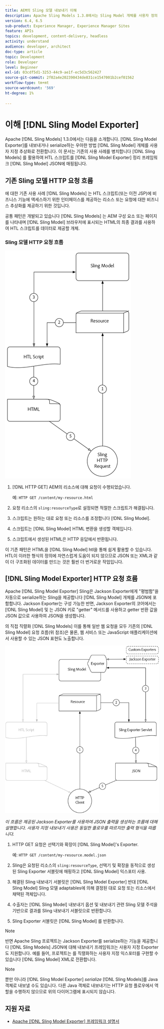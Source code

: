 ```yaml
---
title: AEM의 Sling 모델 내보내기 이해
description: Apache Sling Models 1.3.0에서는 Sling Model 개체를 사용자 정의 추상화로 내보내거나 직렬화하는 우아한 방법인 Sling Model Exporter가 도입되었습니다. 이 문서에서는 Sling 모델을 사용하여 HTL 스크립트를 채우는 일반적인 사용 사례와 함께 Sling 모델 내보내기 프레임워크를 사용하여 Sling 모델을 JSON으로 serialize하는 방법을 사용합니다.
version: 6.4, 6.5
sub-product: Experience Manager, Experience Manager Sites
feature: APIs
topics: development, content-delivery, headless
activity: understand
audience: developer, architect
doc-type: article
topic: Development
role: Developer
level: Beginner
exl-id: 03cdf5d1-3253-44c9-ae1f-ec5d3c562427
source-git-commit: 2f02a4e202390434de831ce1547001b2cef01562
workflow-type: tm+mt
source-wordcount: '569'
ht-degree: 1%

---
```


# 이해 [!DNL Sling Model Exporter]

Apache [!DNL Sling Models] 1.3.0에서는 다음을 소개합니다. [!DNL Sling Model Exporter]를 내보내거나 serialize하는 우아한 방법 [!DNL Sling Model] 개체를 사용자 지정 추상화로 전환합니다. 이 문서는 기존의 사용 사례를 병치합니다 [!DNL Sling Models] 를 활용하여 HTL 스크립트를 [!DNL Sling Model Exporter] 정리 프레임워크 [!DNL Sling Model] JSON에 매핑됩니다.

## 기존 Sling 모델 HTTP 요청 흐름

에 대한 기존 사용 사례 [!DNL Sling Models] 는 HTL 스크립트(또는 이전 JSP)에 비즈니스 기능에 액세스하기 위한 인터페이스를 제공하는 리소스 또는 요청에 대한 비즈니스 추상화를 제공하기 위한 것입니다.

공통 패턴은 개발되고 있습니다 [!DNL Sling Models] 는 AEM 구성 요소 또는 페이지를 나타내며 [!DNL Sling Model] 브라우저에 표시되는 HTML의 최종 결과를 사용하여 HTL 스크립트를 데이터로 제공할 개체.

### Sling 모델 HTTP 요청 흐름

![Sling 모델 요청 흐름](./assets/understand-sling-model-exporter/sling-model-request-flow.png)

1. [!DNL HTTP GET] AEM의 리소스에 대해 요청이 수행되었습니다.

   예: `HTTP GET /content/my-resource.html`

1. 요청 리소스의 `sling:resourceType`로 설정되면 적절한 스크립트가 해결됩니다.

1. 스크립트는 원하는 대로 요청 또는 리소스를 조정합니다 [!DNL Sling Model].

1. 스크립트는 [!DNL Sling Model] HTML 변환을 생성할 객체입니다.

1. 스크립트에서 생성된 HTML은 HTTP 응답에서 반환됩니다.

이 기존 패턴은 HTML을 [!DNL Sling Model] htl을 통해 쉽게 활용할 수 있습니다. HTL이 이러한 형식의 정의에 자연스럽게 도움이 되지 않으므로 JSON 또는 XML과 같이 더 구조화된 데이터를 만드는 것은 훨씬 더 번거로운 작업입니다.

## [!DNL Sling Model Exporter] HTTP 요청 흐름

Apache [!DNL Sling Model Exporter] Sling은 Jackson Exporter에게 &quot;평범함&quot;을 자동으로 serialize하는 Sling을 제공합니다 [!DNL Sling Model] 개체를 JSON에 포함합니다. Jackson Exporter는 구성 가능한 반면, Jackson Exporter의 코어에서는 [!DNL Sling Model] 및 는 JSON 키로 &quot;getter&quot; 메서드를 사용하고 getter 반환 값을 JSON 값으로 사용하여 JSON을 생성합니다.

의 직접 직렬화 [!DNL Sling Models] 이를 통해 일반 웹 요청을 모두 기존의 [!DNL Sling Model] 요청 흐름(위 참조)은 물론, 웹 서비스 또는 JavaScript 애플리케이션에서 사용할 수 있는 JSON 표현도 노출합니다.

![Sling 모델 내보내기 HTTP 요청 흐름](./assets/understand-sling-model-exporter/sling-model-exporter-request-flow.png)

*이 흐름은 제공된 Jackson Exporter를 사용하여 JSON 출력을 생성하는 흐름에 대해 설명합니다. 사용자 지정 내보내기 사용은 동일한 플로우를 따르지만 출력 형식을 따릅니다.*

1. HTTP GET 요청은 선택기와 확장이 [!DNL Sling Model]&#39;s Exporter.

   예: `HTTP GET /content/my-resource.model.json`

1. Sling은 요청된 리소스의 `sling:resourceType`, 선택기 및 확장을 동적으로 생성된 Sling Exporter 서블릿에 매핑하고 [!DNL Sling Model] 익스포터 사용.
1. 해결된 Sling 내보내기 서블릿은 [!DNL Sling Model Exporter] 반대 [!DNL Sling Model] Sling 모델 adaptables에 의해 결정된 대로 요청 또는 리소스에서 채택된 객체입니다.
1. 수출자는 [!DNL Sling Model] 내보내기 옵션 및 내보내기 관련 Sling 모델 주석을 기반으로 결과를 Sling 내보내기 서블릿으로 반환합니다.
1. Sling Exporter 서블릿은 [!DNL Sling Model] 를 반환합니다.

>[!NOTE]
>
>반면 Apache Sling 프로젝트는 Jackson Exporter를 serialize하는 기능을 제공합니다 [!DNL Sling Models] JSON에 대해 내보내기 프레임워크는 사용자 지정 Exporter도 지원합니다. 예를 들어, 프로젝트는 를 직렬화하는 사용자 지정 익스포터를 구현할 수 있습니다 [!DNL Sling Model] XML로 전환합니다.

>[!NOTE]
>
>뿐만 아니라 [!DNL Sling Model Exporter] *serialize* [!DNL Sling Models]를 Java 객체로 내보낼 수도 있습니다. 다른 Java 객체로 내보내기는 HTTP 요청 플로우에서 역할을 수행하지 않으므로 위의 다이어그램에 표시되지 않습니다.

## 지원 자료

* [Apache [!DNL Sling Model Exporter] 프레임워크 설명서](https://sling.apache.org/documentation/bundles/models.html#exporter-framework-since-130)
